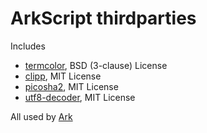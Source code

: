 # ArkScript thirdparties

Includes
* [termcolor](https://github.com/ikalnytskyi/termcolor), BSD (3-clause) License
* [clipp](https://github.com/muellan/clipp), MIT License
* [picosha2](https://github.com/okdshin/PicoSHA2), MIT License
* [utf8-decoder](https://github.com/PierrePharel/utf8-decoder), MIT License

All used by [Ark](https://github.com/ArkScript-lang/Ark)

